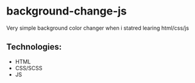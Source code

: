 # background-change-js
Very simple background color changer when i statred learing html/css/js
## Technologies:

- HTML
- CSS/SCSS
- JS
